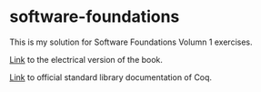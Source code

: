 # software-foundations

This is my solution for Software Foundations Volumn 1 exercises.

[Link](https://softwarefoundations.cis.upenn.edu/lf-current/toc.html) to the electrical version of the book. 

[Link](https://coq.inria.fr/distrib/current/stdlib/) to official standard library documentation of Coq.
